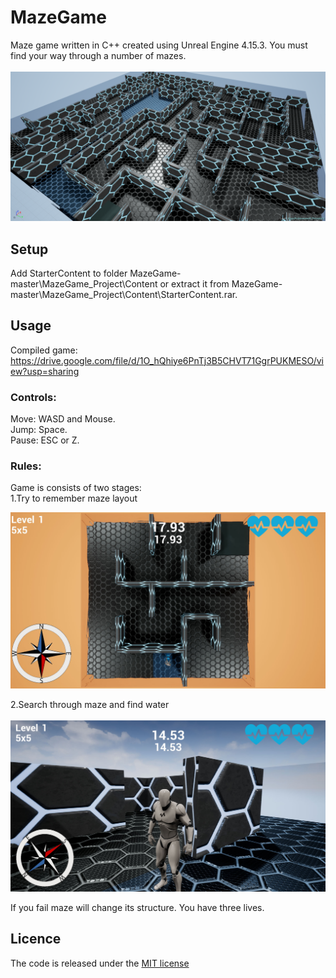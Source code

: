 # MazeGame

Maze game written in C++ created using Unreal Engine 4.15.3. You must find your way through a number of mazes.<br/>
<br/>
![alt text](https://github.com/MateuszKapusta/MazeGame/blob/master/Pictures/Maze.png)

## Setup

Add StarterContent to folder MazeGame-master\MazeGame_Project\Content or extract it from MazeGame-master\MazeGame_Project\Content\StarterContent.rar.<br />

## Usage

Compiled game: https://drive.google.com/file/d/1O_hQhiye6PnTj3B5CHVT71GgrPUKMESO/view?usp=sharing   <br />

### Controls:<br />
Move: WASD and Mouse.<br />
Jump: Space.<br />
Pause: ESC or Z.<br />

### Rules:<br />

Game is consists of two stages:<br />
1.Try to remember maze layout 

![alt text](https://github.com/MateuszKapusta/MazeGame/blob/master/Pictures/Start.jpg)

2.Search through maze and find water <br />
<br />
![alt text](https://github.com/MateuszKapusta/MazeGame/blob/master/Pictures/Game.jpg)

If you fail maze will change its structure. You have three lives. <br />


## Licence

The code is released under the [MIT license](https://github.com/MateuszKapusta/MazeGame/blob/master/LICENSE)
